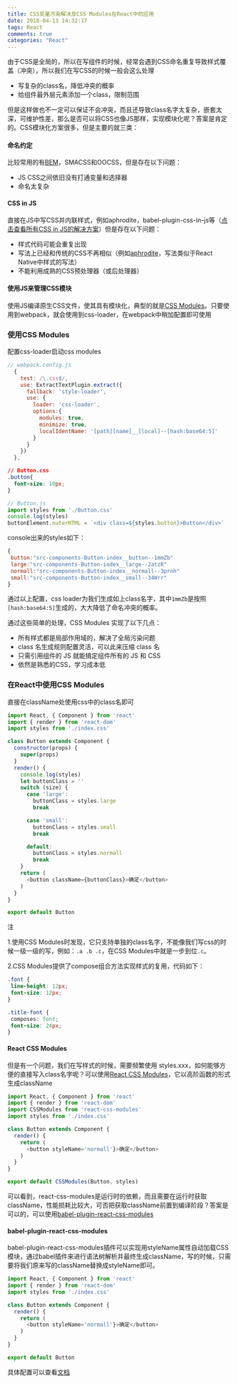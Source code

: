 ```yaml
---
title: CSS变量污染解决及CSS Modules在React中的应用
date: 2018-04-13 14:32:17
tags: React
comments: true
categories: "React"
---
```

由于CSS是全局的，所以在写组件的时候，经常会遇到CSS命名重复导致样式覆盖（冲突），所以我们在写CSS的时候一般会这么处理

* 写复杂的class名，降低冲突的概率
* 给组件最外层元素添加一个class，限制范围

<!--more-->

但是这样做也不一定可以保证不会冲突，而且还导致class名字太复杂，嵌套太深，可维护性差，那么是否可以将CSS也像JS那样，实现模块化呢？答案是肯定的。CSS模块化方案很多，但是主要的就三类：

#### 命名约定

比较常用的有[BEM](http://mrzhang123.github.io/2017/04/05/BEM/)，SMACSS和OOCSS，但是存在以下问题：

* JS CSS之间依旧没有打通变量和选择器
* 命名太复杂

#### CSS in JS

直接在JS中写CSS并内联样式，例如aphrodite，babel-plugin-css-in-js等（[点击查看所有CSS in JS的解决方案](http://michelebertoli.github.io/css-in-js/)）但是存在以下问题：

* 样式代码可能会重复出现
* 写法上已经和传统的CSS不再相似（例如[aphrodite](https://github.com/Khan/aphrodite)，写法类似于React Native中样式的写法）
* 不能利用成熟的CSS预处理器（或后处理器）

#### 使用JS来管理CSS模块

使用JS编译原生CSS文件，使其具有模块化，典型的就是[CSS Modules](https://github.com/css-modules/css-modules)。只要使用到webpack，就会使用到css-loader，在webpack中稍加配置即可使用

### 使用CSS Modules

配置css-loader启动css modules

```js
// webpack.config.js
  {
    test: /\.css$/,
    use: ExtractTextPlugin.extract({
      fallback: 'style-loader',
      use: {
        loader: 'css-loader',
        options:{
          modules: true,
          minimize: true,
          localIdentName: '[path][name]__[local]--[hash:base64:5]'
        }
      }
    })
  },
```

```css
// Button.css
.button{
  font-size: 10px;
}
```

```js
// Button.js
import styles from './Button.css'
console.log(styles)
buttonElement.outerHTML = `<div class=${styles.button}>Button</div>`
```

console出来的styles如下：

```js
{
 button:"src-components-Button-index__button--1mmZb"
 large:"src-components-Button-index__large--2atzR"
 normall:"src-components-Button-index__normall--3prnh"
 small:"src-components-Button-index__small--34Wrr"
}
```

通过以上配置，css loader为我们生成如上class名字，其中`1mmZb`是按照`[hash:base64:5]`生成的，大大降低了命名冲突的概率。

通过这些简单的处理，CSS Modules 实现了以下几点：

* 所有样式都是局部作用域的，解决了全局污染问题
* class 名生成规则配置灵活，可以此来压缩 class 名
* 只需引用组件的 JS 就能搞定组件所有的 JS 和 CSS
* 依然是熟悉的CSS，学习成本低

### 在React中使用CSS Modules

直接在className处使用css中的class名即可

```js
import React, { Component } from 'react'
import { render } from 'react-dom'
import styles from './index.css'

class Button extends Component {
  constructor(props) {
    super(props)
  }
  render() {
    console.log(styles)
    let buttonClass = ''
    switch (size) {
      case 'large':
        buttonClass = styles.large
        break

      case 'small':
        buttonClass = styles.small
        break

      default:
        buttonClass = styles.normall
        break
    }
    return (
      <button className={buttonClass}>确定</button>
    )
  }
}

export default Button
```

注

1.使用CSS Modules时发现，它只支持单独的class名字，不能像我们写css的时候一级一级的写，例如：`.a .b .c`，在CSS Modules中就是一步到位`.c`。

2.CSS Modules提供了compose组合方法实现样式的复用，代码如下：

```css
.font {
 line-height: 12px;
 font-size: 12px;
}

.title-font {
 composes: font;
 font-size: 24px;
}
```

#### React CSS Modules

但是有一个问题，我们在写样式的时候，需要频繁使用 styles.xxx，如何能够方便的直接写入class名字呢？可以使用[React CSS Modules](https://github.com/gajus/react-css-modules)，它以高阶函数的形式生成className

```js
import React, { Component } from 'react'
import { render } from 'react-dom'
import CSSModules from 'react-css-modules'
import styles from './index.css'

class Button extends Component {
  render() {
    return (
      <button styleName='normall'}>确定</button>
    )
  }
}

export default CSSModules(Button, styles)
```

可以看到，react-css-modules是运行时的依赖，而且需要在运行时获取className，性能损耗比较大，可否把获取className前置到编译阶段？答案是可以的，可以使用[babel-plugin-react-css-modules](https://github.com/gajus/babel-plugin-react-css-modules)

#### babel-plugin-react-css-modules

babel-plugin-react-css-modules插件可以实现用styleName属性自动加载CSS模块，通过babel插件来进行语法树解析并最终生成className，写的时候，只需要将我们原来写的className替换成styleName即可。

```js
import React, { Component } from 'react'
import { render } from 'react-dom'
import styles from './index.css'

class Button extends Component {
  render() {
    return (
      <button styleName='normall'}>确定</button>
    )
  }
}

export default Button
```

具体配置可以查看[文档](https://github.com/gajus/babel-plugin-react-css-modules#babel-plugin-react-css-modules)